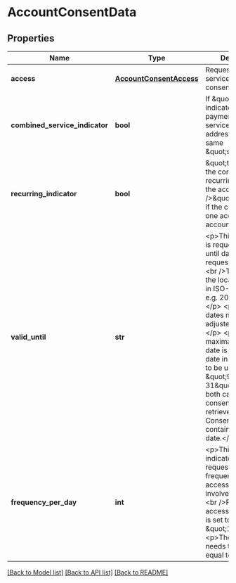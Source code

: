 # AccountConsentData

## Properties
Name | Type | Description | Notes
------------ | ------------- | ------------- | -------------
**access** | [**AccountConsentAccess**](AccountConsentAccess.md) | Requested access services for a consent. | 
**combined_service_indicator** | **bool** | If \&quot;true\&quot; indicates that a payment initiation service will be addressed in the same \&quot;session\&quot;. | 
**recurring_indicator** | **bool** | \&quot;true\&quot;, if the consent is for recurring access to the account data.&lt;br /&gt;\&quot;false\&quot;, if the consent is for one access to the account data. | 
**valid_until** | **str** | &lt;p&gt;This parameter is requesting a valid until date for the requested consent.&lt;br /&gt;The content is the local ASPSP date in ISO-Date Format, e.g. 2017-10-30.&lt;/p&gt;  &lt;p&gt;Future dates might get adjusted by ASPSP.&lt;/p&gt;  &lt;p&gt;If a maximal available date is requested, a date in far future is to be used: \&quot;9999-12-31\&quot;.&lt;/p&gt;  &lt;p&gt;In both cases the consent object to be retrieved by the GET Consent Request will contain the adjusted date.&lt;/p&gt; | 
**frequency_per_day** | **int** | &lt;p&gt;This field indicates the requested maximum frequency for an access without PSU involvement per day.&lt;br /&gt;For a one-off access, this attribute is set to \&quot;1\&quot;.&lt;/p&gt;  &lt;p&gt;The frequency needs to be greater equal to one.&lt;/p&gt; | 

[[Back to Model list]](../README.md#documentation-for-models) [[Back to API list]](../README.md#documentation-for-api-endpoints) [[Back to README]](../README.md)


